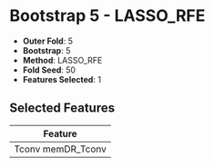 # Bootstrap 5 - LASSO_RFE

- **Outer Fold**: 5
- **Bootstrap**: 5
- **Method**: LASSO_RFE
- **Fold Seed**: 50
- **Features Selected**: 1

## Selected Features

| Feature |
|---------|
| Tconv memDR_Tconv |
